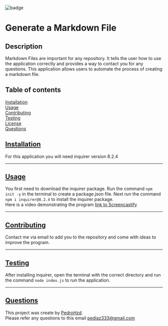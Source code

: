
![badge](https://img.shields.io/badge/License-MIT-green)
# **Generate a Markdown File**

## Description
Markdown Files are important for any repository. It tells the user how to use the application correctly and provides a way to contact you for any questions. This application allows users to automate the process of creating a markdown file.

## Table of contents

[Installation](#installation)<br/>
[Usage](#usage)<br/>
[Contributing](#contributing)<br/>
[Testing](#testing)<br/>
[License](#license)<br/>
[Questions](#questions)<br/>
    
## [Installation](#table-of-contents)
For this application you will need inquirer version 8.2.4

---    
## [Usage](#table-of-contents)
You first need to download the inquirer package. Run the command `npm init -y` in the terminal to create a package.json file. Next run the command `npm i inquirer@8.2.4` to install the inquirer package.
<br/>Here is a video demonstrating the program [link to Screencastify](https://app.castify.com/view/9dc7ce75-3e91-476a-9282-5872b829cf79)

---
## [Contributing](#table-of-contents)
Contact me via email to add you to the repository and come with ideas to improve the program.

---
## [Testing](#table-of-contents)
After installing inquirer, open the terminal with the correct directory and run the command `node index.js` to run the application.

---
## [Questions](#table-of-contents) 
This project was create by [PedroHzd](https://github.com/PedroHzd).<br/>
Please refer any questions to this email pediaz333@gmail.com

